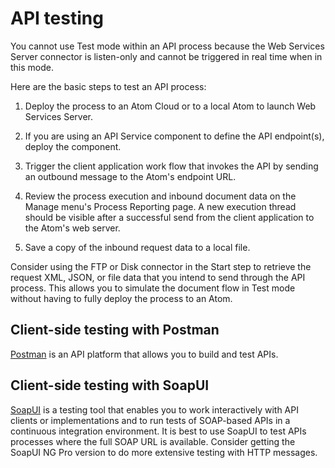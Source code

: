 # API testing

<head>
  <meta name="guidename" content="API Management"/>
  <meta name="context" content="GUID-e318fa9f-0634-48c6-bbdb-8b7ba0b096e4"/>
</head>


You cannot use Test mode within an API process because the Web Services Server connector is listen-only and cannot be triggered in real time when in this mode.

Here are the basic steps to test an API process:

1.  Deploy the process to an Atom Cloud or to a local Atom to launch Web Services Server.

2.  If you are using an API Service component to define the API endpoint\(s\), deploy the component.

3.  Trigger the client application work flow that invokes the API by sending an outbound message to the Atom's endpoint URL.

4.  Review the process execution and inbound document data on the Manage menu's Process Reporting page. A new execution thread should be visible after a successful send from the client application to the Atom's web server.

5.  Save a copy of the inbound request data to a local file.


Consider using the FTP or Disk connector in the Start step to retrieve the request XML, JSON, or file data that you intend to send through the API process. This allows you to simulate the document flow in Test mode without having to fully deploy the process to an Atom.

## Client-side testing with Postman

[Postman](https://www.postman.com/) is an API platform that allows you to build and test APIs.

## Client-side testing with SoapUI

[SoapUI](http://www.soapui.org) is a testing tool that enables you to work interactively with API clients or implementations and to run tests of SOAP-based APIs in a continuous integration environment. It is best to use SoapUI to test APIs processes where the full SOAP URL is available. Consider getting the SoapUI NG Pro version to do more extensive testing with HTTP messages. 